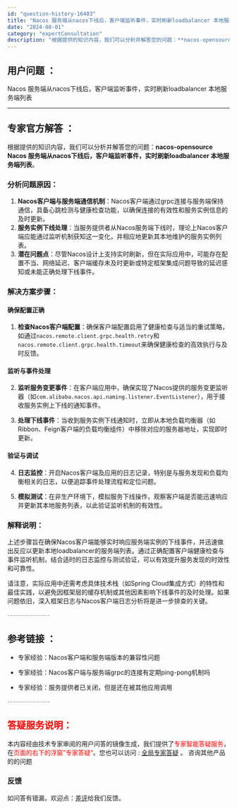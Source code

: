 ```yaml
---
id: "question-history-16403"
title: "Nacos 服务端从nacos下线后，客户端监听事件，实时刷新loadbalancer 本地服务端列表"
date: "2024-08-01"
category: "expertConsultation"
description: "根据提供的知识内容，我们可以分析并解答您的问题：**nacos-opensource Nacos 服务端从nacos下线后，客户端监听事件，实时刷新loadbalancer 本地服务端列表**。### 分析问题原因：1. **Nacos客户端与服务端通信机制**：Nacos客户端通过grpc连接与服"
---
```


## 用户问题 ： 
 Nacos 服务端从nacos下线后，客户端监听事件，实时刷新loadbalancer 本地服务端列表  

---------------
## 专家官方解答 ：

根据提供的知识内容，我们可以分析并解答您的问题：**nacos-opensource Nacos 服务端从nacos下线后，客户端监听事件，实时刷新loadbalancer 本地服务端列表**。

### 分析问题原因：

1. **Nacos客户端与服务端通信机制**：Nacos客户端通过grpc连接与服务端保持通信，具备心跳检测与健康检查功能，以确保连接的有效性和服务实例信息的及时更新。
2. **服务实例下线处理**：当服务提供者从Nacos服务端下线时，理论上Nacos客户端应能通过监听机制获知这一变化，并相应地更新其本地维护的服务实例列表。
3. **潜在问题点**：尽管Nacos设计上支持实时刷新，但在实际应用中，可能存在配置不当、网络延迟、客户端缓存未及时更新或特定框架集成问题导致的延迟感知或未能正确处理下线事件。

### 解决方案步骤：

#### 确保配置正确

1. **检查Nacos客户端配置**：确保客户端配置启用了健康检查与适当的重试策略，如通过`nacos.remote.client.grpc.health.retry`和`nacos.remote.client.grpc.health.timeout`来确保健康检查的高效执行与及时反馈。

#### 监听与事件处理

2. **监听服务变更事件**：在客户端应用中，确保实现了Nacos提供的服务变更监听器（如`com.alibaba.nacos.api.naming.listener.EventListener`），用于接收服务实例上下线的通知事件。
   
3. **处理下线事件**：当收到服务实例下线通知时，立即从本地负载均衡器（如Ribbon、Feign客户端的负载均衡组件）中移除对应的服务器地址，实现即时更新。

#### 验证与调试

4. **日志监控**：开启Nacos客户端及应用的日志记录，特别是与服务发现和负载均衡相关的日志，以便追踪事件处理流程和定位问题。

5. **模拟测试**：在非生产环境下，模拟服务下线操作，观察客户端是否能迅速响应并更新其本地服务列表，以此验证监听机制的有效性。

### 解释说明：

上述步骤旨在确保Nacos客户端能够实时响应服务端实例的下线事件，并迅速做出反应以更新本地loadbalancer的服务端列表。通过正确配置客户端健康检查与事件监听机制，结合适时的日志监控与测试验证，可以有效提升服务发现的时效性和可靠性。

请注意，实际应用中还需考虑具体技术栈（如Spring Cloud集成方式）的特性和最佳实践，以避免因框架层的缓存机制或其他因素影响下线事件的及时处理。如果问题依旧，深入框架日志与Nacos客户端日志分析将是进一步排查的关键。


<font color="#949494">---------------</font> 


## 参考链接 ：

* 专家经验：Nacos客户端和服务端版本的兼容性问题 
 
 * 专家经验：Nacos客户端与服务端grpc的连接有定期ping-pong机制吗 
 
 * 专家经验：服务提供者已关闭，但是还在被其他应用调用 


 <font color="#949494">---------------</font> 
 


## <font color="#FF0000">答疑服务说明：</font> 

本内容经由技术专家审阅的用户问答的镜像生成，我们提供了<font color="#FF0000">专家智能答疑服务</font>，在<font color="#FF0000">页面的右下的浮窗”专家答疑“</font>。您也可以访问 : [全局专家答疑](https://answer.opensource.alibaba.com/docs/intro) 。 咨询其他产品的的问题

### 反馈
如问答有错漏，欢迎点：[差评](https://ai.nacos.io/user/feedbackByEnhancerGradePOJOID?enhancerGradePOJOId=16416)给我们反馈。

